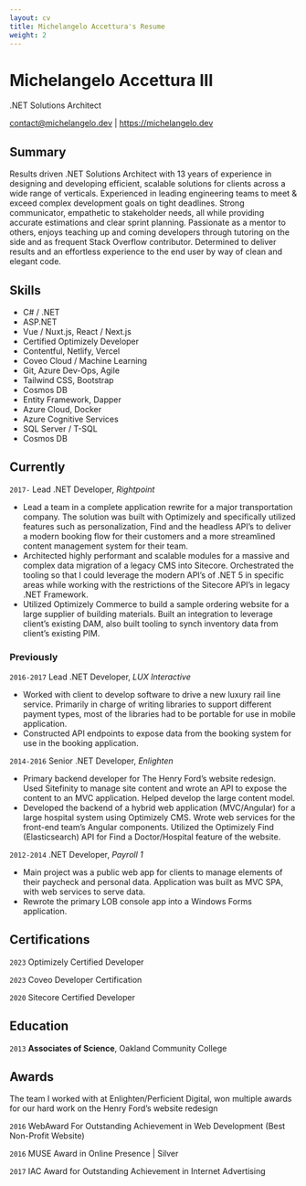 ```yaml
---
layout: cv
title: Michelangelo Accettura's Resume
weight: 2
---
```


# Michelangelo Accettura III
.NET Solutions Architect

<div id="webaddress">
    <a href="contact@michelangelo.dev">contact@michelangelo.dev</a>
    |
    <a href="https://michelangelo.dev">https://michelangelo.dev</a>
</div>


## Summary

Results driven .NET Solutions Architect with 13 years of experience in designing and developing efficient, scalable solutions for clients across a wide range of verticals. Experienced in leading engineering teams to meet & exceed complex development goals on tight deadlines. Strong communicator, empathetic to stakeholder needs, all while providing accurate estimations and clear sprint planning. Passionate as a mentor to others, enjoys teaching up and coming developers through tutoring on the side and as frequent Stack Overflow contributor. Determined to deliver results and an effortless experience to the end user by way of clean and elegant code. 

## Skills

- C# / .NET
- ASP.NET
- Vue / Nuxt.js,  React / Next.js
- Certified Optimizely Developer
- Contentful, Netlify, Vercel
- Coveo Cloud / Machine Learning
- Git, Azure Dev-Ops, Agile 
- Tailwind CSS, Bootstrap
- Cosmos DB
- Entity Framework, Dapper
- Azure Cloud, Docker
- Azure Cognitive Services
- SQL Server / T-SQL
- Cosmos DB


## Currently

`2017-`
<span class="job-title">Lead .NET Developer, <em>Rightpoint</em></span>

- Lead a team in a complete application rewrite for a major transportation company. The solution was built with Optimizely and specifically utilized features such as personalization, Find and the headless API’s to deliver a modern booking flow for their customers and a more streamlined content management system for their team.
- Architected highly performant and scalable modules for a massive and complex data migration of a legacy CMS into Sitecore. Orchestrated the tooling so that I could leverage the modern API’s of .NET 5 in specific areas while working with the restrictions of the Sitecore API’s in legacy .NET Framework.
- Utilized Optimizely Commerce to build a sample ordering website for a large supplier of building materials. Built an integration to leverage client’s existing DAM, also built tooling to synch inventory data from client’s existing PIM.


### Previously

`2016-2017`
<span class="job-title">Lead .NET Developer, <em>LUX Interactive</em></span>
 
- Worked with client to develop software to drive a new luxury rail line service. Primarily in charge of writing libraries to support different payment types, most of the libraries had to be portable for use in mobile application.
- Constructed API endpoints to expose data from the booking system for use in the booking application.

`2014-2016`
<span class="job-title">Senior .NET Developer, <em>Enlighten</em></span>

- Primary backend developer for The Henry Ford’s website redesign. Used Sitefinity to manage site content and wrote an API to expose the content to an MVC application. Helped develop the large content model.
- Developed the backend of a hybrid web application (MVC/Angular) for a large hospital system using Optimizely CMS. Wrote web services for the front-end team’s Angular components. Utilized the Optimizely Find (Elasticsearch) API for Find a Doctor/Hospital feature of the website.

`2012-2014`
<span class="job-title">.NET Developer, <em>Payroll 1</em></span>

- Main project was a public web app for clients to manage elements of their paycheck and personal data. Application was built as MVC SPA, with web services to serve data.
- Rewrote the primary LOB console app into a Windows Forms application.

## Certifications

`2023`
Optimizely Certified Developer

`2023`
Coveo Developer Certification

`2020`
Sitecore Certified Developer

## Education

`2013`
**Associates of Science**, Oakland Community College

## Awards

<p class="blurb">The team I worked with at Enlighten/Perficient Digital, won multiple awards for our hard work on the Henry Ford’s website redesign</p>

`2016`
WebAward For Outstanding Achievement in Web Development (Best Non-Profit Website)

`2016`
MUSE Award in Online Presence | Silver

`2017`
IAC Award for Outstanding Achievement in Internet Advertising